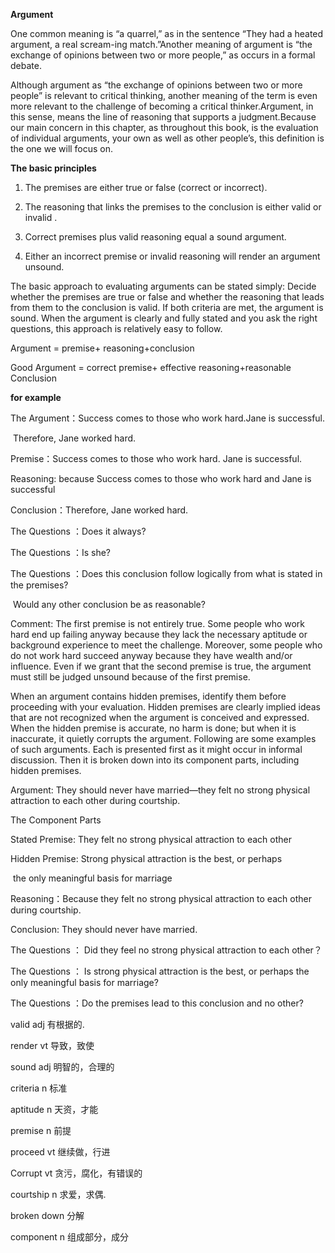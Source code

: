 **Argument**

One common meaning is “a quarrel,” as in the sentence “They had a heated argument, a real scream-ing match.”Another meaning of argument is “the exchange of opinions between two or more people,” as occurs in a formal debate.

Although argument as “the exchange of opinions between two or more people” is relevant to critical thinking, another meaning of the term is even more relevant to the challenge of becoming a critical thinker.Argument, in this sense, means the line of reasoning that supports a judgment.Because our main concern in this chapter, as throughout this book, is the evaluation of individual arguments, your own as well as other people’s, this definition is the one we will focus on.

**The basic principles**

1. The premises are either true or false (correct or incorrect).

2. The reasoning that links the premises to the conclusion is either valid or invalid . 

3. Correct premises plus valid reasoning equal a sound argument.

4. Either an incorrect premise or invalid reasoning will render an argument unsound.

The basic approach to evaluating arguments can be stated simply: Decide whether the premises are true or false and whether the reasoning that leads from them to the conclusion is valid. If both criteria are met, the argument is sound. When the argument is clearly and fully stated and you ask the right questions, this approach is relatively easy to follow.

Argument = premise+ reasoning+conclusion

Good Argument = correct premise+ effective reasoning+reasonable Conclusion 

**for example**

The Argument：Success comes to those who work hard.Jane is successful.

​                             Therefore, Jane worked hard.



Premise：Success comes to those who work hard. Jane is successful.

Reasoning: because Success comes to those who work hard and Jane is successful

Conclusion：Therefore, Jane worked hard.



The Questions ：Does it always?

The Questions ：Is she?

The Questions ：Does this conclusion follow logically from what is stated in the premises? 

​                             Would any other conclusion be as reasonable?



Comment: The first premise is not entirely true. Some people who work hard end up failing anyway because they lack the necessary aptitude or background experience to meet the challenge. Moreover, some people who do not work hard succeed anyway because they have wealth and/or influence. Even if we grant that the second premise is true, the argument must still be judged unsound because of the first premise.



When an argument contains hidden premises, identify them before proceeding with your evaluation. Hidden premises are clearly implied ideas that are not recognized when the argument is conceived and expressed. When the hidden premise is accurate, no harm is done; but when it is inaccurate, it quietly corrupts the argument. Following are some examples of such arguments. Each is presented first as it might occur in informal discussion. Then it is broken down into its component parts, including hidden premises.

Argument: They should never have married—they felt no strong physical attraction to each other during courtship.



The Component Parts

Stated Premise: They felt no strong physical attraction to each other

Hidden Premise: Strong physical attraction is the best, or perhaps

​                              the only meaningful basis for marriage

Reasoning：Because they felt no strong physical attraction to each other during courtship.

Conclusion: They should never have married.



The Questions ： Did they feel no strong physical attraction to each other？

The Questions ： Is strong physical attraction is the best, or perhaps the only meaningful basis for marriage?

 The Questions ：Do the premises lead to this conclusion and no other?



valid   adj 有根据的.                 

render vt 导致，致使

sound adj  明智的，合理的      

criteria  n 标准

aptitude n 天资，才能              

 premise n 前提

proceed vt  继续做，行进

Corrupt vt 贪污，腐化，有错误的

courtship n 求爱，求偶.              

 broken down 分解

component n  组成部分，成分